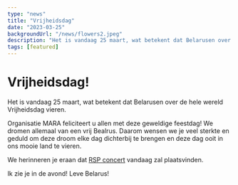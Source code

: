 ```yaml
---
type: "news"
title: "Vrijheidsdag"
date: "2023-03-25"
backgroundUrl: "/news/flowers2.jpeg"
description: "Het is vandaag 25 maart, wat betekent dat Belarusen over de hele wereld Vrijheidsdag vieren."
tags: [featured]
---
```


# Vrijheidsdag!

Het is vandaag 25 maart, wat betekent dat Belarusen over de hele wereld Vrijheidsdag vieren.

Organisatie MARA feliciteert u allen met deze geweldige feestdag!
We dromen allemaal van een vrij Bealrus. Daarom wensen we je veel sterkte en geduld om deze droom elke dag dichterbij te brengen en deze dag ooit in ons mooie land te vieren.

We herinneren je eraan dat [RSP concert](https://www.belarusians.nl/events/rsp-03-25?mara) vandaag zal plaatsvinden.

Ik zie je in de avond!
Leve Belarus!